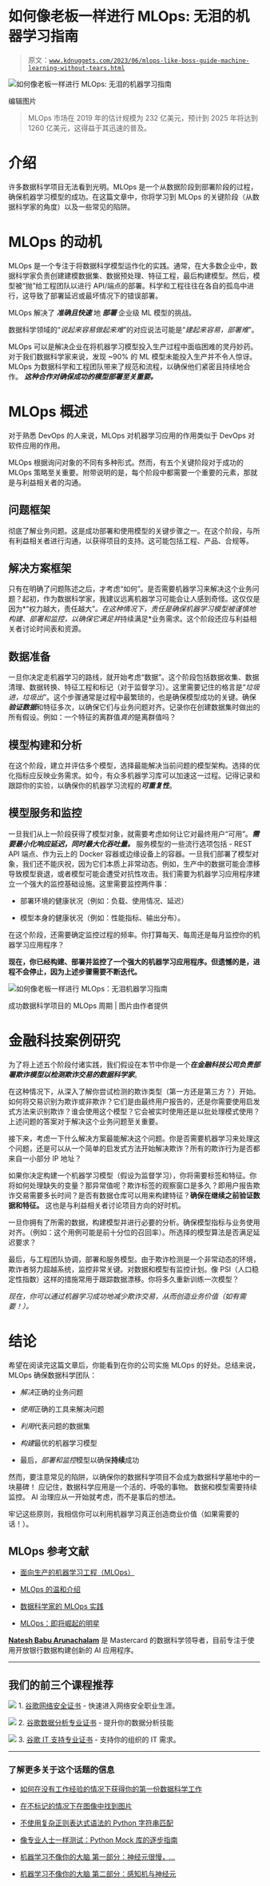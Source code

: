 # 如何像老板一样进行 MLOps: 无泪的机器学习指南

> 原文：[`www.kdnuggets.com/2023/06/mlops-like-boss-guide-machine-learning-without-tears.html`](https://www.kdnuggets.com/2023/06/mlops-like-boss-guide-machine-learning-without-tears.html)

![如何像老板一样进行 MLOps: 无泪的机器学习指南](img/d4232da3dbf2c1cb05e6ed774a520a10.png)

编辑图片

> MLOps 市场在 2019 年的估计规模为 232 亿美元，预计到 2025 年将达到 1260 亿美元，这得益于其迅速的普及。

# 介绍

许多数据科学项目无法看到光明。MLOps 是一个从数据阶段到部署阶段的过程，确保机器学习模型的成功。在这篇文章中，你将学习到 MLOps 的关键阶段（从数据科学家的角度）以及一些常见的陷阱。

# MLOps 的动机

MLOps 是一个专注于将数据科学模型运作化的实践。通常，在大多数企业中，数据科学家负责创建建模数据集、数据预处理、特征工程，最后构建模型。然后，模型被“抛”给工程团队以进行 API/端点的部署。科学和工程往往在各自的孤岛中进行，这导致了部署延迟或最坏情况下的错误部署。

MLOps 解决了 ***准确且快速*** 地 ***部署*** 企业级 ML 模型的挑战。

数据科学领域的“*说起来容易做起来难*”的对应说法可能是“*建起来容易，部署难*”。

MLOps 可以是解决企业在将机器学习模型投入生产过程中面临困难的灵丹妙药。对于我们数据科学家来说，发现 ~90% 的 ML 模型未能投入生产并不令人惊讶。MLOps 为数据科学和工程团队带来了规范和流程，以确保他们紧密且持续地合作。 ***这种合作对确保成功的模型部署至关重要。***

# MLOps 概述

对于熟悉 DevOps 的人来说，MLOps 对机器学习应用的作用类似于 DevOps 对软件应用的作用。

MLOps 根据询问对象的不同有多种形式。然而，有五个关键阶段对于成功的 MLOps 策略至关重要。附带说明的是，每个阶段中都需要一个重要的元素，那就是与利益相关者的沟通。

## 问题框架

彻底了解业务问题。这是成功部署和使用模型的关键步骤之一。在这个阶段，与所有利益相关者进行沟通，以获得项目的支持。这可能包括工程、产品、合规等。

## 解决方案框架

只有在明确了问题陈述之后，才考虑“如何”。是否需要机器学习来解决这个业务问题？起初，作为数据科学家，我建议远离机器学习可能会让人感到奇怪。这仅仅是因为*“权力越大，责任越大”*。在这种情况下，责任是确保机器学习模型被谨慎地构建、部署和监控，以确保它满足并*持续满足*业务需求。这个阶段还应与利益相关者讨论时间表和资源。

## 数据准备

一旦你决定走机器学习的路线，就开始考虑“数据”。这个阶段包括数据收集、数据清理、数据转换、特征工程和标记（对于监督学习）。这里需要记住的格言是“*垃圾进，垃圾出*”。这个步骤通常是过程中最繁琐的，也是确保模型成功的关键。确保***验证数据***和特征多次，以确保它们与业务问题对齐。记录你在创建数据集时做出的所有假设。例如：一个特征的离群值*真的*是离群值吗？

## 模型构建和分析

在这个阶段，建立并评估多个模型，选择最能解决当前问题的模型架构。选择的优化指标应反映业务需求。如今，有众多机器学习库可以加速这一过程。记得记录和跟踪你的实验，以确保你的机器学习流程的***可重复性***。

## 模型服务和监控

一旦我们从上一阶段获得了模型对象，就需要考虑如何让它对最终用户“可用”。***需要最小化响应延迟，同时最大化吞吐量。*** 服务模型的一些流行选项包括 - REST API 端点、作为云上的 Docker 容器或边缘设备上的容器。一旦我们部署了模型对象，我们还不能庆祝，因为它们本质上非常动态。例如，生产中的数据可能会漂移导致模型衰退，或者模型可能会遭受对抗性攻击。我们需要为机器学习应用程序建立一个强大的监控基础设施。这里需要监控两件事：

+   部署环境的健康状况（例如：负载、使用情况、延迟）

+   模型本身的健康状况（例如：性能指标、输出分布）。

在这个阶段，还需要确定监控过程的频率。你打算每天、每周还是每月监控你的机器学习应用程序？

**现在，你已经构建、部署并监控了一个强大的机器学习应用程序。但遗憾的是，进程不会停止，因为上述步骤需要不断迭代。**

![如何像老板一样进行 MLOps：无泪机器学习指南](img/48f52e699f5ac112289385d39d9392fc.png)

成功数据科学项目的 MLOps 周期 | 图片由作者提供

# 金融科技案例研究

为了将上述五个阶段付诸实践，我们假设在本节中你是一个***在金融科技公司负责部署欺诈模型以检测欺诈交易的数据科学家***。

在这种情况下，从深入了解你尝试检测的欺诈类型（第一方还是第三方？）开始。如何将交易识别为欺诈或非欺诈？它们是由最终用户报告的，还是你需要使用启发式方法来识别欺诈？谁会使用这个模型？它会被实时使用还是以批处理模式使用？上述问题的答案对于解决这个业务问题至关重要。

接下来，考虑一下什么解决方案最能解决这个问题。你是否需要机器学习来处理这个问题，还是可以从一个简单的启发式方法开始解决欺诈？所有的欺诈行为是否都来自一小部分 IP 地址？

如果你决定构建一个机器学习模型（假设为监督学习），你将需要标签和特征。你将如何处理缺失的变量？那异常值呢？欺诈标签的观察窗口是多久？即用户报告欺诈交易需要多长时间？是否有数据仓库可以用来构建特征？**确保在继续之前验证数据和特征。** 这也是与利益相关者讨论项目方向的好时机。

一旦你拥有了所需的数据，构建模型并进行必要的分析。确保模型指标与业务使用对齐。（例如：这个用例可能是前十分位的召回率）。所选择的模型算法是否满足延迟要求？

最后，与工程团队协调，部署和服务模型。由于欺诈检测是一个非常动态的环境，欺诈者努力超越系统，监控非常关键。对数据和模型有监控计划。像 PSI（人口稳定性指数）这样的措施常用于跟踪数据漂移。你将多久重新训练一次模型？

*现在，你可以通过机器学习成功地减少欺诈交易，从而创造业务价值（如有需要！）。*

# 结论

希望在阅读完这篇文章后，你能看到在你的公司实施 MLOps 的好处。总结来说，MLOps 确保数据科学团队：

+   *解决*正确的业务问题

+   *使用*正确的工具来解决问题

+   *利用*代表问题的数据集

+   *构建*最优的机器学习模型

+   最后，*部署和监控*模型以确保**持续**成功

然而，要注意常见的陷阱，以确保你的数据科学项目不会成为数据科学墓地中的一块墓碑！ 应记住，数据科学应用是一个活的、呼吸的事物。 数据和模型需要持续监控。 AI 治理应从一开始就考虑，而不是事后的想法。

牢记这些原则，我相信你可以利用机器学习真正创造商业价值（如果需要的话！）。

## MLOps 参考文献

+   [面向生产的机器学习工程（MLOps）](https://www.coursera.org/specializations/machine-learning-engineering-for-production-mlops)

+   [MLOps 的温和介绍](https://towardsdatascience.com/a-gentle-introduction-to-mlops-7d64a3e890ff)

+   [数据科学家的 MLOps 实践](https://towardsdatascience.com/mlops-practices-for-data-scientists-dbb01be45dd8)

+   [MLOps：即将崛起的明星](https://towardsdatascience.com/mlops-the-upcoming-shining-star-dcf9444c493)

**[Natesh Babu Arunachalam](https://www.linkedin.com/in/nateshbabu/)** 是 Mastercard 的数据科学领导者，目前专注于使用开放银行数据构建创新的 AI 应用程序。

* * *

## 我们的前三个课程推荐

![](img/0244c01ba9267c002ef39d4907e0b8fb.png) 1\. [谷歌网络安全证书](https://www.kdnuggets.com/google-cybersecurity) - 快速进入网络安全职业生涯。

![](img/e225c49c3c91745821c8c0368bf04711.png) 2\. [谷歌数据分析专业证书](https://www.kdnuggets.com/google-data-analytics) - 提升你的数据分析技能

![](img/0244c01ba9267c002ef39d4907e0b8fb.png) 3\. [谷歌 IT 支持专业证书](https://www.kdnuggets.com/google-itsupport) - 支持你的组织的 IT 需求。

* * *

### 了解更多关于这个话题的信息

+   [如何在没有工作经验的情况下获得你的第一份数据科学工作](https://www.kdnuggets.com/2021/02/first-job-data-science-without-work-experience.html)

+   [在不标记的情况下在图像中找到图片](https://www.kdnuggets.com/2022/09/find-picture-image-without-marking.html)

+   [不使用复杂正则表达式语法的 Python 字符串匹配](https://www.kdnuggets.com/2023/02/python-string-matching-without-complex-regex-syntax.html)

+   [像专业人士一样测试：Python Mock 库的逐步指南](https://www.kdnuggets.com/testing-like-a-pro-a-step-by-step-guide-to-pythons-mock-library)

+   [机器学习不像你的大脑 第一部分：神经元很慢，…](https://www.kdnuggets.com/2022/04/machine-learning-like-brain-part-one-neurons-slow-slow-slow.html)

+   [机器学习不像你的大脑 第二部分：感知机与神经元](https://www.kdnuggets.com/2022/05/machine-learning-like-brain-part-two-perceptrons-neurons.html)
